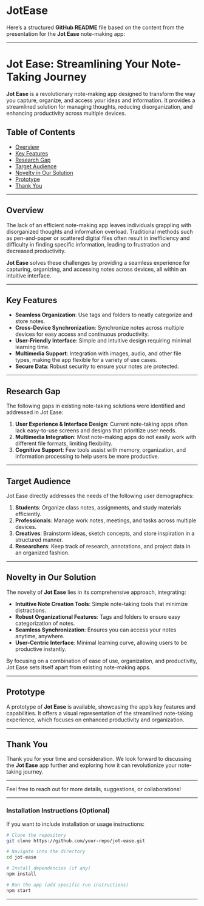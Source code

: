 # JotEase

Here’s a structured **GitHub README** file based on the content from the presentation for the **Jot Ease** note-making app:

---

# Jot Ease: Streamlining Your Note-Taking Journey

**Jot Ease** is a revolutionary note-making app designed to transform the way you capture, organize, and access your ideas and information. It provides a streamlined solution for managing thoughts, reducing disorganization, and enhancing productivity across multiple devices.

## Table of Contents
- [Overview](#overview)
- [Key Features](#key-features)
- [Research Gap](#research-gap)
- [Target Audience](#target-audience)
- [Novelty in Our Solution](#novelty-in-our-solution)
- [Prototype](#prototype)
- [Thank You](#thank-you)

---

## Overview

The lack of an efficient note-making app leaves individuals grappling with disorganized thoughts and information overload. Traditional methods such as pen-and-paper or scattered digital files often result in inefficiency and difficulty in finding specific information, leading to frustration and decreased productivity. 

**Jot Ease** solves these challenges by providing a seamless experience for capturing, organizing, and accessing notes across devices, all within an intuitive interface.

---

## Key Features

- **Seamless Organization**: Use tags and folders to neatly categorize and store notes.
- **Cross-Device Synchronization**: Synchronize notes across multiple devices for easy access and continuous productivity.
- **User-Friendly Interface**: Simple and intuitive design requiring minimal learning time.
- **Multimedia Support**: Integration with images, audio, and other file types, making the app flexible for a variety of use cases.
- **Secure Data**: Robust security to ensure your notes are protected.

---

## Research Gap

The following gaps in existing note-taking solutions were identified and addressed in Jot Ease:

1. **User Experience & Interface Design**: Current note-taking apps often lack easy-to-use screens and designs that prioritize user needs.
2. **Multimedia Integration**: Most note-making apps do not easily work with different file formats, limiting flexibility.
3. **Cognitive Support**: Few tools assist with memory, organization, and information processing to help users be more productive.

---

## Target Audience

Jot Ease directly addresses the needs of the following user demographics:

1. **Students**: Organize class notes, assignments, and study materials efficiently.
2. **Professionals**: Manage work notes, meetings, and tasks across multiple devices.
3. **Creatives**: Brainstorm ideas, sketch concepts, and store inspiration in a structured manner.
4. **Researchers**: Keep track of research, annotations, and project data in an organized fashion.

---

## Novelty in Our Solution

The novelty of **Jot Ease** lies in its comprehensive approach, integrating:

- **Intuitive Note Creation Tools**: Simple note-taking tools that minimize distractions.
- **Robust Organizational Features**: Tags and folders to ensure easy categorization of notes.
- **Seamless Synchronization**: Ensures you can access your notes anytime, anywhere.
- **User-Centric Interface**: Minimal learning curve, allowing users to be productive instantly.

By focusing on a combination of ease of use, organization, and productivity, Jot Ease sets itself apart from existing note-making apps.

---

## Prototype

A prototype of **Jot Ease** is available, showcasing the app’s key features and capabilities. It offers a visual representation of the streamlined note-taking experience, which focuses on enhanced productivity and organization.

---

## Thank You

Thank you for your time and consideration. We look forward to discussing the **Jot Ease** app further and exploring how it can revolutionize your note-taking journey.

---

Feel free to reach out for more details, suggestions, or collaborations!

---

### Installation Instructions (Optional)

If you want to include installation or usage instructions:

```bash
# Clone the repository
git clone https://github.com/your-repo/jot-ease.git

# Navigate into the directory
cd jot-ease

# Install dependencies (if any)
npm install

# Run the app (add specific run instructions)
npm start
```

---
